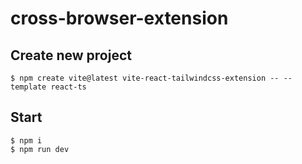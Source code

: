 # cross-browser-extension

## Create new project

```shell
$ npm create vite@latest vite-react-tailwindcss-extension -- --template react-ts
```

## Start

```shell
$ npm i
$ npm run dev
```
